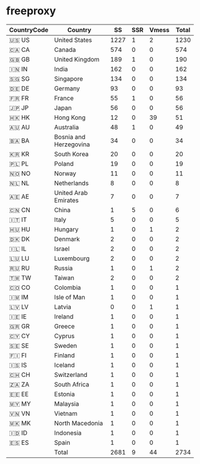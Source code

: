 # freeproxy

|CountryCode|Country|SS|SSR|Vmess|Total|
|  ----  | ----  |  ----  | ----  |  ----  | ----  |
|🇺🇸 US|United States|1227|1|2|1230|
|🇨🇦 CA|Canada|574|0|0|574|
|🇬🇧 GB|United Kingdom|189|1|0|190|
|🇮🇳 IN|India|162|0|0|162|
|🇸🇬 SG|Singapore|134|0|0|134|
|🇩🇪 DE|Germany|93|0|0|93|
|🇫🇷 FR|France|55|1|0|56|
|🇯🇵 JP|Japan|56|0|0|56|
|🇭🇰 HK|Hong Kong|12|0|39|51|
|🇦🇺 AU|Australia|48|1|0|49|
|🇧🇦 BA|Bosnia and Herzegovina|34|0|0|34|
|🇰🇷 KR|South Korea|20|0|0|20|
|🇵🇱 PL|Poland|19|0|0|19|
|🇳🇴 NO|Norway|11|0|0|11|
|🇳🇱 NL|Netherlands|8|0|0|8|
|🇦🇪 AE|United Arab Emirates|7|0|0|7|
|🇨🇳 CN|China|1|5|0|6|
|🇮🇹 IT|Italy|5|0|0|5|
|🇭🇺 HU|Hungary|1|0|1|2|
|🇩🇰 DK|Denmark|2|0|0|2|
|🇮🇱 IL|Israel|2|0|0|2|
|🇱🇺 LU|Luxembourg|2|0|0|2|
|🇷🇺 RU|Russia|1|0|1|2|
|🇹🇼 TW|Taiwan|2|0|0|2|
|🇨🇴 CO|Colombia|1|0|0|1|
|🇮🇲 IM|Isle of Man|1|0|0|1|
|🇱🇻 LV|Latvia|0|0|1|1|
|🇮🇪 IE|Ireland|1|0|0|1|
|🇬🇷 GR|Greece|1|0|0|1|
|🇨🇾 CY|Cyprus|1|0|0|1|
|🇸🇪 SE|Sweden|1|0|0|1|
|🇫🇮 FI|Finland|1|0|0|1|
|🇮🇸 IS|Iceland|1|0|0|1|
|🇨🇭 CH|Switzerland|1|0|0|1|
|🇿🇦 ZA|South Africa|1|0|0|1|
|🇪🇪 EE|Estonia|1|0|0|1|
|🇲🇾 MY|Malaysia|1|0|0|1|
|🇻🇳 VN|Vietnam|1|0|0|1|
|🇲🇰 MK|North Macedonia|1|0|0|1|
|🇮🇩 ID|Indonesia|1|0|0|1|
|🇪🇸 ES|Spain|1|0|0|1|
||Total|2681|9|44|2734|

